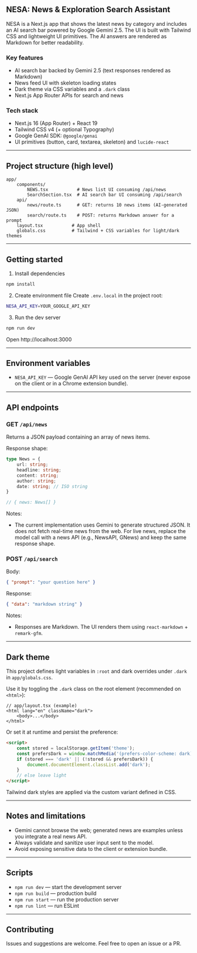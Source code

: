 ## NESA: News & Exploration Search Assistant

NESA is a Next.js app that shows the latest news by category and includes an AI search bar powered by Google Gemini 2.5. The UI is built with Tailwind CSS and lightweight UI primitives. The AI answers are rendered as Markdown for better readability.

### Key features
- AI search bar backed by Gemini 2.5 (text responses rendered as Markdown)
- News feed UI with skeleton loading states
- Dark theme via CSS variables and a `.dark` class
- Next.js App Router APIs for search and news

### Tech stack
- Next.js 16 (App Router) + React 19
- Tailwind CSS v4 (+ optional Typography)
- Google GenAI SDK: `@google/genai`
- UI primitives (button, card, textarea, skeleton) and `lucide-react`

---

## Project structure (high level)

```
app/
	components/
		NEWS.tsx           # News list UI consuming /api/news
		SearchSection.tsx  # AI search bar UI consuming /api/search
	api/
		news/route.ts      # GET: returns 10 news items (AI-generated JSON)
		search/route.ts    # POST: returns Markdown answer for a prompt
	layout.tsx           # App shell
	globals.css          # Tailwind + CSS variables for light/dark themes
```

---

## Getting started

1) Install dependencies
```bash
npm install
```

2) Create environment file
Create `.env.local` in the project root:
```bash
NESA_API_KEY=YOUR_GOOGLE_API_KEY
```

3) Run the dev server
```bash
npm run dev
```
Open http://localhost:3000

---

## Environment variables

- `NESA_API_KEY` — Google GenAI API key used on the server (never expose on the client or in a Chrome extension bundle).

---

## API endpoints

### GET `/api/news`
Returns a JSON payload containing an array of news items.

Response shape:
```ts
type News = {
	url: string;
	headline: string;
	content: string;
	author: string;
	date: string; // ISO string
}

// { news: News[] }
```

Notes:
- The current implementation uses Gemini to generate structured JSON. It does not fetch real-time news from the web. For live news, replace the model call with a news API (e.g., NewsAPI, GNews) and keep the same response shape.

### POST `/api/search`
Body:
```json
{ "prompt": "your question here" }
```

Response:
```json
{ "data": "markdown string" }
```

Notes:
- Responses are Markdown. The UI renders them using `react-markdown` + `remark-gfm`.

---

## Dark theme

This project defines light variables in `:root` and dark overrides under `.dark` in `app/globals.css`.

Use it by toggling the `.dark` class on the root element (recommended on `<html>`):

```tsx
// app/layout.tsx (example)
<html lang="en" className="dark">
	<body>...</body>
</html>
```

Or set it at runtime and persist the preference:

```html
<script>
	const stored = localStorage.getItem('theme');
	const prefersDark = window.matchMedia('(prefers-color-scheme: dark)').matches;
	if (stored === 'dark' || (!stored && prefersDark)) {
		document.documentElement.classList.add('dark');
	}
	// else leave light
</script>
```

Tailwind dark styles are applied via the custom variant defined in CSS.

---

## Notes and limitations
- Gemini cannot browse the web; generated news are examples unless you integrate a real news API.
- Always validate and sanitize user input sent to the model.
- Avoid exposing sensitive data to the client or extension bundle.

---

## Scripts
- `npm run dev` — start the development server
- `npm run build` — production build
- `npm run start` — run the production server
- `npm run lint` — run ESLint

---

## Contributing
Issues and suggestions are welcome. Feel free to open an issue or a PR.

